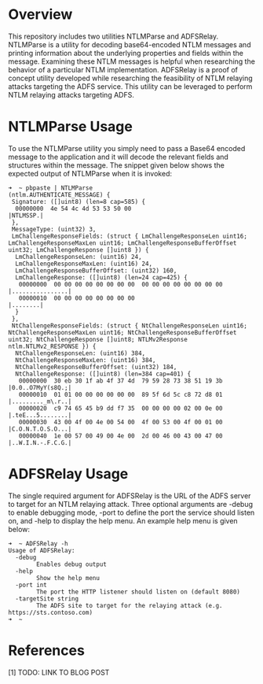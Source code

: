 # Overview 

This repository includes two utilities NTLMParse and ADFSRelay. NTLMParse is a utility for decoding base64-encoded NTLM messages and printing information about the underlying properties and fields within the message. Examining these NTLM messages is helpful when researching the behavior of a particular NTLM implementation. ADFSRelay is a proof of concept utility developed while researching the feasibility of NTLM relaying attacks targeting the ADFS service. This utility can be leveraged to perform NTLM relaying attacks targeting ADFS.

# NTLMParse Usage

To use the NTLMParse utility you simply need to pass a Base64 encoded message to the application and it will decode the relevant fields and structures within the message. The snippet given below shows the expected output of NTLMParse when it is invoked:

```
➜  ~ pbpaste | NTLMParse
(ntlm.AUTHENTICATE_MESSAGE) {
 Signature: ([]uint8) (len=8 cap=585) {
  00000000  4e 54 4c 4d 53 53 50 00                           |NTLMSSP.|
 },
 MessageType: (uint32) 3,
 LmChallengeResponseFields: (struct { LmChallengeResponseLen uint16; LmChallengeResponseMaxLen uint16; LmChallengeResponseBufferOffset uint32; LmChallengeResponse []uint8 }) {
  LmChallengeResponseLen: (uint16) 24,
  LmChallengeResponseMaxLen: (uint16) 24,
  LmChallengeResponseBufferOffset: (uint32) 160,
  LmChallengeResponse: ([]uint8) (len=24 cap=425) {
   00000000  00 00 00 00 00 00 00 00  00 00 00 00 00 00 00 00  |................|
   00000010  00 00 00 00 00 00 00 00                           |........|
  }
 },
 NtChallengeResponseFields: (struct { NtChallengeResponseLen uint16; NtChallengeResponseMaxLen uint16; NtChallengeResponseBufferOffset uint32; NtChallengeResponse []uint8; NTLMv2Response ntlm.NTLMv2_RESPONSE }) {
  NtChallengeResponseLen: (uint16) 384,
  NtChallengeResponseMaxLen: (uint16) 384,
  NtChallengeResponseBufferOffset: (uint32) 184,
  NtChallengeResponse: ([]uint8) (len=384 cap=401) {
   00000000  30 eb 30 1f ab 4f 37 4d  79 59 28 73 38 51 19 3b  |0.0..O7MyY(s8Q.;|
   00000010  01 01 00 00 00 00 00 00  89 5f 6d 5c c8 72 d8 01  |........._m\.r..|
   00000020  c9 74 65 45 b9 dd f7 35  00 00 00 00 02 00 0e 00  |.teE...5........|
   00000030  43 00 4f 00 4e 00 54 00  4f 00 53 00 4f 00 01 00  |C.O.N.T.O.S.O...|
   00000040  1e 00 57 00 49 00 4e 00  2d 00 46 00 43 00 47 00  |..W.I.N.-.F.C.G.|
```

# ADFSRelay Usage

The single required argument for ADFSRelay is the URL of the ADFS server to target for an NTLM relaying attack. Three optional arguments are -debug to enable debugging mode, -port to define the port the service should listen on, and -help to display the help menu. An example help menu is given below:

```
➜  ~ ADFSRelay -h
Usage of ADFSRelay:
  -debug
    	Enables debug output
  -help
    	Show the help menu
  -port int
    	The port the HTTP listener should listen on (default 8080)
  -targetSite string
    	The ADFS site to target for the relaying attack (e.g. https://sts.contoso.com)
➜  ~
```

# References
[1] TODO: LINK TO BLOG POST
